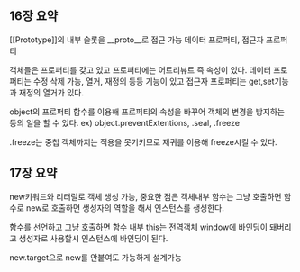 ## 16장 요약

[[Prototype]]의 내부 슬롯을 __proto__로 접근 가능
데이터 프로퍼티, 접근자 프로퍼티

객체들은 프로퍼티를 갖고 있고 프로퍼티에는 어트리뷰트 즉 속성이 있다. 데이터 프로퍼티는 수정 삭제 가능, 열거, 재정의 등등 기능이 있고 접근자 프로퍼티는 get,set기능과 재정의 열거가 있다. 

object의 프로퍼티 함수를 이용해 프로퍼티의 속성을 바꾸어 객체의 변경을 방지하는 등의 일을 할 수 있다. ex) object.preventExtentions, .seal, .freeze

.freeze는 중첩 객체까지는 적용을 못기키므로 재귀를 이용해 freeze시킬 수 있다.

## 17장 요약

new키워드와 리터럴로 객체 생성 가능, 중요한 점은 객체내부 함수는 그냥 호출하면 함수로 new로 호출하면 생성자의 역할을 해서 인스턴스를 생성한다.

함수를 선언하고 그냥 호출하면 함수 내부 this는 전역객체 window에 바인딩이 돼버리고 생성자로 사용할시 인스턴스에 바인딩이 된다. 

new.target으로 new를 안붙여도 가능하게 설계가능

